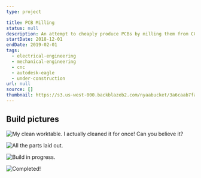```yaml
---
type: project

title: PCB Milling
status: null
description: An attempt to cheaply produce PCBs by milling them from CCL
startDate: 2018-12-01
endDate: 2019-02-01
tags:
  - electrical-engineering
  - mechanical-engineering
  - cnc
  - autodesk-eagle
  - under-construction
url: null
source: []
thumbnail: https://s3.us-west-000.backblazeb2.com/nyaabucket/3a6caab7fa69acee59e41e8b13664d1aee1b99e9ddc0b01647a1e1a1b346858d/completed-cnc.jpg
---
```


## Build pictures

![My clean worktable. I actually cleaned it for once! Can you believe it?](https://s3.us-west-000.backblazeb2.com/nyaabucket/b10a2f7bcb6d95052aa9359c5e06b98f6e3159b105ec89a0ab9031f8dd68b58a/clean-desk.jpg)

![All the parts laid out.](https://s3.us-west-000.backblazeb2.com/nyaabucket/c4d3b27fb958e817039a96e4c72af85026b5852231e21c8fb3120a04beb65f9d/parts.jpg)

![Build in progress.](https://s3.us-west-000.backblazeb2.com/nyaabucket/67d5ac80ea04933fa1cfa539c42b4ebc8070ed8b93b36912daa2f137433be311/progress.jpg)

![Completed!](https://s3.us-west-000.backblazeb2.com/nyaabucket/3a6caab7fa69acee59e41e8b13664d1aee1b99e9ddc0b01647a1e1a1b346858d/completed-cnc.jpg)
